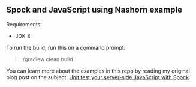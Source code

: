 Spock and JavaScript using Nashorn example
------------------------------------------

Requirements:
* JDK 8

To run the build, run this on a command prompt:

  > ./gradlew clean build

You can learn more about the examples in this repo by reading my original blog post on the subject, [Unit test your server-side JavaScript with Spock](http://www.objectpartners.com/2014/05/29/unit-test-your-server-side-javascript-with-spock/).
